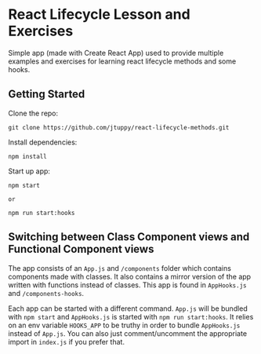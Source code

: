 # React Lifecycle Lesson and Exercises

Simple app (made with Create React App) used to provide multiple examples and exercises for learning react lifecycle methods and some hooks.

## Getting Started

Clone the repo:
```
git clone https://github.com/jtuppy/react-lifecycle-methods.git
```

Install dependencies:
```
npm install
```

Start up app:
```
npm start

or

npm run start:hooks
```

## Switching between Class Component views and Functional Component views

The app consists of an `App.js` and `/components` folder which contains components made with classes. It also contains a mirror version of the app written with functions instead of classes. This app is found in `AppHooks.js` and `/components-hooks`.

Each app can be started with a different command. `App.js` will be bundled with `npm start` and `AppHooks.js` is started with `npm run start:hooks`. It relies on an env variable `HOOKS_APP` to be truthy in order to bundle `AppHooks.js` instead of `App.js`. You can also just comment/uncomment the appropriate import in `index.js` if you prefer that.